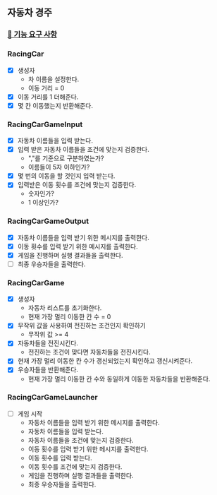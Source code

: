 ## 자동차 경주

### [🚀 기능 요구 사항](https://github.com/woowacourse-precourse/java-racingcar-6#-%EA%B8%B0%EB%8A%A5-%EC%9A%94%EA%B5%AC-%EC%82%AC%ED%95%AD)

### RacingCar

+ [x] 생성자
    + 차 이름을 설정한다.
    + 이동 거리 = 0
+ [x] 이동 거리를 1 더해준다.
+ [x] 몇 칸 이동했는지 반환해준다.

### RacingCarGameInput

+ [x] 자동차 이름들을 입력 받는다.
+ [x] 입력 받은 자동차 이름들을 조건에 맞는지 검증한다.
    + ","를 기준으로 구분하였는가?
    + 이름들이 5자 이하인가?
+ [x] 몇 번의 이동을 할 것인지 입력 받는다.
+ [x] 입력받은 이동 횟수를 조건에 맞는지 검증한다.
    + 숫자인가?
    + 1 이상인가?

### RacingCarGameOutput

+ [x] 자동차 이름들을 입력 받기 위한 메시지를 출력한다.
+ [x] 이동 횟수를 입력 받기 위한 메시지를 출력한다.
+ [x] 게임을 진행하며 실행 결과들을 출력한다.
+ [ ] 최종 우승자들을 출력한다.

### RacingCarGame

+ [x] 생성자
    + 자동차 리스트를 초기화한다.
    + 현재 가장 멀리 이동한 칸 수 = 0
+ [x] 무작위 값을 사용하여 전진하는 조건인지 확인하기
    + 무작위 값 >= 4
+ [x] 자동차들을 전진시킨다.
    + 전진하는 조건이 맞다면 자동차들을 전진시킨다.
+ [x] 현재 가장 멀리 이동한 칸 수가 갱신되었는지 확인하고 갱신시켜준다.
+ [x] 우승자들을 반환해준다.
    + 현재 가장 멀리 이동한 칸 수와 동일하게 이동한 자동차들을 반환해준다.

### RacingCarGameLauncher

+ [ ] 게임 시작
    + 자동차 이름들을 입력 받기 위한 메시지를 출력한다.
    + 자동차 이름들을 입력 받는다.
    + 자동차 이름들을 조건에 맞는지 검증한다.
    + 이동 횟수를 입력 받기 위한 메시지를 출력한다.
    + 이동 횟수를 입력 받는다.
    + 이동 횟수를 조건에 맞는지 검증한다.
    + 게임을 진행하며 실행 결과들을 출력한다.
    + 최종 우승자들을 출력한다.

